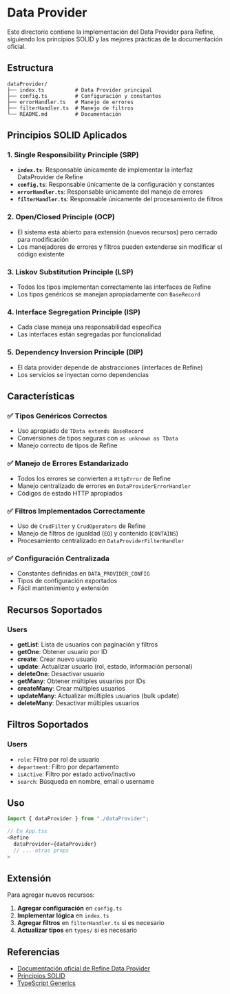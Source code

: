 # Data Provider

Este directorio contiene la implementación del Data Provider para Refine, siguiendo los principios SOLID y las mejores prácticas de la documentación oficial.

## Estructura

```
dataProvider/
├── index.ts          # Data Provider principal
├── config.ts         # Configuración y constantes
├── errorHandler.ts   # Manejo de errores
├── filterHandler.ts  # Manejo de filtros
└── README.md         # Documentación
```

## Principios SOLID Aplicados

### 1. Single Responsibility Principle (SRP)
- **`index.ts`**: Responsable únicamente de implementar la interfaz DataProvider de Refine
- **`config.ts`**: Responsable únicamente de la configuración y constantes
- **`errorHandler.ts`**: Responsable únicamente del manejo de errores
- **`filterHandler.ts`**: Responsable únicamente del procesamiento de filtros

### 2. Open/Closed Principle (OCP)
- El sistema está abierto para extensión (nuevos recursos) pero cerrado para modificación
- Los manejadores de errores y filtros pueden extenderse sin modificar el código existente

### 3. Liskov Substitution Principle (LSP)
- Todos los tipos implementan correctamente las interfaces de Refine
- Los tipos genéricos se manejan apropiadamente con `BaseRecord`

### 4. Interface Segregation Principle (ISP)
- Cada clase maneja una responsabilidad específica
- Las interfaces están segregadas por funcionalidad

### 5. Dependency Inversion Principle (DIP)
- El data provider depende de abstracciones (interfaces de Refine)
- Los servicios se inyectan como dependencias

## Características

### ✅ Tipos Genéricos Correctos
- Uso apropiado de `TData extends BaseRecord`
- Conversiones de tipos seguras con `as unknown as TData`
- Manejo correcto de tipos de Refine

### ✅ Manejo de Errores Estandarizado
- Todos los errores se convierten a `HttpError` de Refine
- Manejo centralizado de errores en `DataProviderErrorHandler`
- Códigos de estado HTTP apropiados

### ✅ Filtros Implementados Correctamente
- Uso de `CrudFilter` y `CrudOperators` de Refine
- Manejo de filtros de igualdad (`EQ`) y contenido (`CONTAINS`)
- Procesamiento centralizado en `DataProviderFilterHandler`

### ✅ Configuración Centralizada
- Constantes definidas en `DATA_PROVIDER_CONFIG`
- Tipos de configuración exportados
- Fácil mantenimiento y extensión

## Recursos Soportados

### Users
- **getList**: Lista de usuarios con paginación y filtros
- **getOne**: Obtener usuario por ID
- **create**: Crear nuevo usuario
- **update**: Actualizar usuario (rol, estado, información personal)
- **deleteOne**: Desactivar usuario
- **getMany**: Obtener múltiples usuarios por IDs
- **createMany**: Crear múltiples usuarios
- **updateMany**: Actualizar múltiples usuarios (bulk update)
- **deleteMany**: Desactivar múltiples usuarios

## Filtros Soportados

### Users
- `role`: Filtro por rol de usuario
- `department`: Filtro por departamento
- `isActive`: Filtro por estado activo/inactivo
- `search`: Búsqueda en nombre, email o username

## Uso

```typescript
import { dataProvider } from "./dataProvider";

// En App.tsx
<Refine
  dataProvider={dataProvider}
  // ... otras props
>
```

## Extensión

Para agregar nuevos recursos:

1. **Agregar configuración** en `config.ts`
2. **Implementar lógica** en `index.ts`
3. **Agregar filtros** en `filterHandler.ts` si es necesario
4. **Actualizar tipos** en `types/` si es necesario

## Referencias

- [Documentación oficial de Refine Data Provider](https://refine.dev/docs/data/data-provider/)
- [Principios SOLID](https://en.wikipedia.org/wiki/SOLID)
- [TypeScript Generics](https://www.typescriptlang.org/docs/handbook/2/generics.html)
